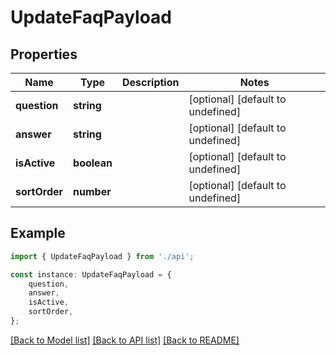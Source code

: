 # UpdateFaqPayload


## Properties

Name | Type | Description | Notes
------------ | ------------- | ------------- | -------------
**question** | **string** |  | [optional] [default to undefined]
**answer** | **string** |  | [optional] [default to undefined]
**isActive** | **boolean** |  | [optional] [default to undefined]
**sortOrder** | **number** |  | [optional] [default to undefined]

## Example

```typescript
import { UpdateFaqPayload } from './api';

const instance: UpdateFaqPayload = {
    question,
    answer,
    isActive,
    sortOrder,
};
```

[[Back to Model list]](../README.md#documentation-for-models) [[Back to API list]](../README.md#documentation-for-api-endpoints) [[Back to README]](../README.md)
